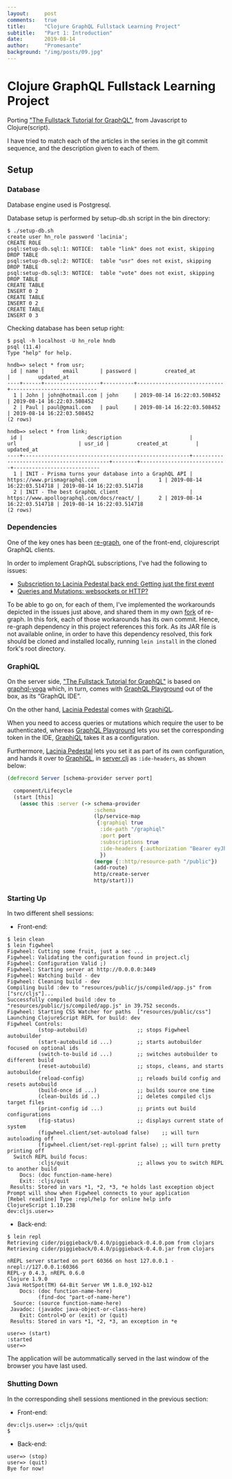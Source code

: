 ```yaml
---
layout:     post
comments:   true
title:      "Clojure GraphQL Fullstack Learning Project"
subtitle:   "Part 1: Introduction"
date:       2019-08-14
author:     "Promesante"
background: "/img/posts/09.jpg"
---
```


# Clojure GraphQL Fullstack Learning Project #

Porting ["The Fullstack Tutorial for GraphQL"](https://www.howtographql.com), from Javascript to Clojure(script).

I have tried to match each of the articles in the series in the git commit sequence, and the description given to each of them.


## Setup

### Database

Database engine used is Postgresql.

Database setup is performed by setup-db.sh script in the bin directory:

```
$ ./setup-db.sh
create user hn_role password 'lacinia';
CREATE ROLE
psql:setup-db.sql:1: NOTICE:  table "link" does not exist, skipping
DROP TABLE
psql:setup-db.sql:2: NOTICE:  table "usr" does not exist, skipping
DROP TABLE
psql:setup-db.sql:3: NOTICE:  table "vote" does not exist, skipping
DROP TABLE
CREATE TABLE
INSERT 0 2
CREATE TABLE
INSERT 0 2
CREATE TABLE
INSERT 0 3
```

Checking database has been setup right:

```
$ psql -h localhost -U hn_role hndb
psql (11.4)
Type "help" for help.

hndb=> select * from usr;
 id | name |      email       | password |         created_at         |         updated_at
----+------+------------------+----------+----------------------------+----------------------------
  1 | John | john@hotmail.com | john     | 2019-08-14 16:22:03.508452 | 2019-08-14 16:22:03.508452
  2 | Paul | paul@gmail.com   | paul     | 2019-08-14 16:22:03.508452 | 2019-08-14 16:22:03.508452
(2 rows)

hndb=> select * from link;
 id |                     description                      |                    url                    | usr_id |         created_at         |         updated_at
----+------------------------------------------------------+-------------------------------------------+--------+----------------------------+----------------------------
  1 | INIT - Prisma turns your database into a GraphQL API | https://www.prismagraphql.com             |      1 | 2019-08-14 16:22:03.514718 | 2019-08-14 16:22:03.514718
  2 | INIT - The best GraphQL client                       | https://www.apollographql.com/docs/react/ |      2 | 2019-08-14 16:22:03.514718 | 2019-08-14 16:22:03.514718
(2 rows)

```


### Dependencies ###

One of the key ones has been [re-graph][re-graph], one of the front-end, clojurescript GraphQL clients. 

In order to implement GraphQL subscriptions, I've had the following to issues:

  * [Subscription to Lacinia Pedestal back end: Getting just the first event][re-graph-issue1]
  * [Queries and Mutations: websockets or HTTP?][re-graph-issue2]

To be able to go on, for each of them, I've implemented the workarounds depicted in the issues just above, and shared them in my own [fork][re-graph-fork] of re-graph. In this fork, each of those workarounds has its own commit. Hence, re-graph dependency in this project references this fork. As its JAR file is not available online, in order to have this dependency resolved, this fork should be cloned and installed locally, running `lein install` in the cloned fork's root directory.


### GraphiQL ###

On the server side, ["The Fullstack Tutorial for GraphQL"](https://www.howtographql.com) is based on [graphql-yoga](https://github.com/prisma/graphql-yoga) which, in turn, comes with [GraphQL Playground](https://github.com/prisma/graphql-playground) out of the box, as its “GraphQL IDE”.

On the other hand, [Lacinia Pedestal](https://github.com/walmartlabs/lacinia-pedestal) comes with [GraphiQL](https://github.com/graphql/graphiql).

When you need to access queries or mutations which require the user to be authenticated, whereas [GraphQL Playground](https://github.com/prisma/graphql-playground) lets you set the corresponding token in the IDE, [GraphiQL](https://github.com/graphql/graphiql) takes it as a configuration.

Furthermore, [Lacinia Pedestal](https://github.com/walmartlabs/lacinia-pedestal) lets you set it as part of its own configuration, and hands it over to [GraphiQL](https://github.com/graphql/graphiql), in [server.clj](https://github.com/promesante/hn-clj-pedestal-re-frame/blob/master/src/clj/hn_clj_pedestal_re_frame/server.clj) as `:ide-headers`, as shown below:

```clojure
(defrecord Server [schema-provider server port]

  component/Lifecycle
  (start [this]
    (assoc this :server (-> schema-provider
                            :schema
                            (lp/service-map
                             {:graphiql true
                              :ide-path "/graphiql"
                              :port port
                              :subscriptions true
                              :ide-headers {:authorization "Bearer eyJhbGciOiJIUzI1NiJ9.eyJ1c2VyLWlkIjozfQ.JH0Q2flkonyDPk_yiSrTK5VSKrbrsdR0FEePMgiEwDE"}
                              })
                            (merge {::http/resource-path "/public"})
                            (add-route)
                            http/create-server
                            http/start)))
```



### Starting Up ###

In two different shell sessions:

 * Front-end:

```
$ lein clean
$ lein figwheel
Figwheel: Cutting some fruit, just a sec ...
Figwheel: Validating the configuration found in project.clj
Figwheel: Configuration Valid ;)
Figwheel: Starting server at http://0.0.0.0:3449
Figwheel: Watching build - dev
Figwheel: Cleaning build - dev
Compiling build :dev to "resources/public/js/compiled/app.js" from ["src/cljs"]...
Successfully compiled build :dev to "resources/public/js/compiled/app.js" in 39.752 seconds.
Figwheel: Starting CSS Watcher for paths  ["resources/public/css"]
Launching ClojureScript REPL for build: dev
Figwheel Controls:
          (stop-autobuild)                ;; stops Figwheel autobuilder
          (start-autobuild id ...)        ;; starts autobuilder focused on optional ids
          (switch-to-build id ...)        ;; switches autobuilder to different build
          (reset-autobuild)               ;; stops, cleans, and starts autobuilder
          (reload-config)                 ;; reloads build config and resets autobuild
          (build-once id ...)             ;; builds source one time
          (clean-builds id ..)            ;; deletes compiled cljs target files
          (print-config id ...)           ;; prints out build configurations
          (fig-status)                    ;; displays current state of system
          (figwheel.client/set-autoload false)    ;; will turn autoloading off
          (figwheel.client/set-repl-pprint false) ;; will turn pretty printing off
  Switch REPL build focus:
          :cljs/quit                      ;; allows you to switch REPL to another build
    Docs: (doc function-name-here)
    Exit: :cljs/quit
 Results: Stored in vars *1, *2, *3, *e holds last exception object
Prompt will show when Figwheel connects to your application
[Rebel readline] Type :repl/help for online help info
ClojureScript 1.10.238
dev:cljs.user=>
```

* Back-end:

```
$ lein repl
Retrieving cider/piggieback/0.4.0/piggieback-0.4.0.pom from clojars
Retrieving cider/piggieback/0.4.0/piggieback-0.4.0.jar from clojars

nREPL server started on port 60366 on host 127.0.0.1 - nrepl://127.0.0.1:60366
REPL-y 0.4.3, nREPL 0.6.0
Clojure 1.9.0
Java HotSpot(TM) 64-Bit Server VM 1.8.0_192-b12
    Docs: (doc function-name-here)
          (find-doc "part-of-name-here")
  Source: (source function-name-here)
 Javadoc: (javadoc java-object-or-class-here)
    Exit: Control+D or (exit) or (quit)
 Results: Stored in vars *1, *2, *3, an exception in *e

user=> (start)
:started
user=> 
```
The application will be autommatically served in the last window of the browser you have last used.

### Shutting Down ###

In the corresponding shell sessions mentioned in the previous section:

* Front-end:

```
dev:cljs.user=> :cljs/quit
$
```

* Back-end:

```
user=> (stop)
user=> (quit)
Bye for now!
```



[re-graph]: https://github.com/oliyh/re-graph "re-graph"

[re-graph-issue1]: https://github.com/oliyh/re-graph/issues/42 "Subscription to Lacinia Pedestal back end: Getting just the first event"

[re-graph-issue2]: https://github.com/oliyh/re-graph/issues/48 "Queries and Mutations: websockets or HTTP?"

[re-graph-fork]: https://github.com/promesante/re-graph "re-graph fork"

